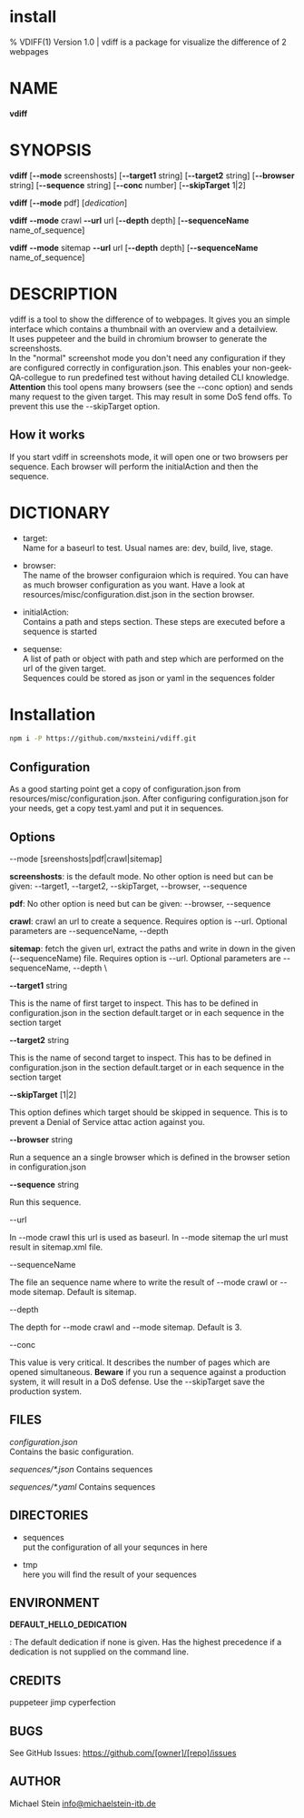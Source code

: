 # install
% VDIFF(1) Version 1.0 | vdiff is a package for visualize the difference of 2 webpages

NAME
====

**vdiff**

SYNOPSIS
========

**vdiff** [**--mode** screenshosts] [**--target1** string] [**--target2** string] [**--browser** string] [**--sequence** string] [**--conc** number] [**--skipTarget** 1|2]

**vdiff** [**--mode** pdf] [_dedication_]

**vdiff** **--mode** crawl **--url** url [**--depth** depth] [**--sequenceName** name_of_sequence]

**vdiff** **--mode** sitemap **--url** url [**--depth** depth] [**--sequenceName** name_of_sequence]

# DESCRIPTION

vdiff is a tool to show the difference of to webpages. It gives you an simple interface which contains a thumbnail with an overview and a detailview. \
It uses puppeteer and the build in chromium browser to generate the screenshosts. \
In the "normal" screenshot mode you don't need any configuration if they are configured correctly in configuration.json. This enables your non-geek-QA-collegue to run predefined test without having detailed CLI knowledge.\
**Attention** this tool opens many browsers (see the --conc option) and sends many request to the given target. This may result in some DoS fend offs. To prevent this use the --skipTarget option.

## How it works

If you start vdiff in screenshots mode, it will open one or two browsers per sequence. Each browser will perform the initialAction and then the sequence.

# DICTIONARY

* target: \
Name for a baseurl to test. Usual names are: dev, build, live, stage.
  
* browser: \
The name of the browser configuraion which is required. You can have as much browser configuration as you want. Have a look at resources/misc/configuration.dist.json in the section browser.

* initialAction: \
Contains a path and steps section. These steps are executed before a sequence is started

* sequense: \
A list of path or object with path and step which are performed on the url of the given target. \
  Sequences could be stored as json or yaml in the sequences folder


# Installation

```bash
npm i -P https://github.com/mxsteini/vdiff.git
```

## Configuration
As a good starting point get a copy of configuration.json from resources/misc/configuration.json.
After configuring configuration.json for your needs, get a copy test.yaml and put it in sequences.

## Options

--mode [sreenshosts|pdf|crawl|sitemap]

**screenshosts**: is the default mode. No other option is need but can be given: --target1, --target2, --skipTarget, --browser, --sequence

**pdf**: No other option is need but can be given: --browser, --sequence

**crawl**: crawl an url to create a sequence. Requires option is --url. Optional parameters are --sequenceName, --depth

**sitemap**: fetch the given url, extract the paths and write in down in the given (--sequenceName) file. Requires option is --url. Optional parameters are --sequenceName, --depth \

**--target1** string

This is the name of first target to inspect. This has to be defined in configuration.json in the section default.target or in each sequence in the section target 

**--target2** string

This is the name of second target to inspect. This has to be defined in configuration.json in the section default.target or in each sequence in the section target

**--skipTarget** [1|2]

This option defines which target should be skipped in sequence. This is to prevent a Denial of Service attac action against you. 

**--browser** string

Run a sequence an a single browser which is defined in the browser setion in configuration.json 

**--sequence** string

Run this sequence.

--url

In --mode crawl this url is used as baseurl. In --mode sitemap the url must result in sitemap.xml file.

--sequenceName

The file an sequence name where to write the result of --mode crawl or --mode sitemap. Default is sitemap.

--depth

The depth for --mode crawl and --mode sitemap. Default is 3.

--conc

This value is very critical. It describes the number of pages which are opened simultaneous. **Beware** if you run a sequence against a production system, it will result in a DoS defense. Use the --skipTarget save the production system.

## FILES

*configuration.json*\
Contains the basic configuration. 

*sequences/\*.json*
Contains sequences

*sequences/\*.yaml*
Contains sequences

## DIRECTORIES

* sequences \
put the configuration of all your sequnces in here
  
* tmp \
here you will find the result of your sequences

## ENVIRONMENT

**DEFAULT_HELLO_DEDICATION**

:   The default dedication if none is given. Has the highest precedence
if a dedication is not supplied on the command line.

## CREDITS

puppeteer
jimp
cyperfection

## BUGS

See GitHub Issues: <https://github.com/[owner]/[repo]/issues>

## AUTHOR

Michael Stein <info@michaelstein-itb.de>

